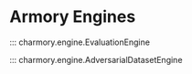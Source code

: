 # Armory Engines

::: charmory.engine.EvaluationEngine

::: charmory.engine.AdversarialDatasetEngine

